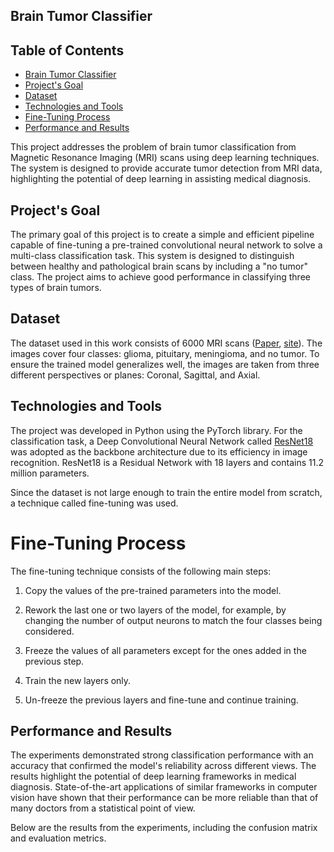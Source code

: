 ## Brain Tumor Classifier

## Table of Contents
- [Brain Tumor Classifier](#brain-tumor-classifier)
- [Project's Goal](#projects-goal)
- [Dataset](#dataset)
- [Technologies and Tools](#technologies-and-tools)
- [Fine-Tuning Process](#fine-tuning-process)
- [Performance and Results](#performance-and-results)
  
This project addresses the problem of brain tumor classification from Magnetic Resonance Imaging (MRI) scans using deep learning techniques. The system is designed to provide accurate tumor detection from MRI data, highlighting the potential of deep learning in assisting medical diagnosis.


## Project's Goal
The primary goal of this project is to create a simple and efficient pipeline capable of fine-tuning a pre-trained convolutional neural network to solve a multi-class classification task. This system is designed to distinguish between healthy and pathological brain scans by including a "no tumor" class. The project aims to achieve good performance in classifying three types of brain tumors.

## Dataset
The dataset used in this work consists of 6000 MRI scans ([Paper](https://arxiv.org/abs/2506.14318%7D), [site](https://www.kaggle.com/datasets/briscdataset/brisc2025)). The images cover four classes: 
glioma, pituitary, meningioma, and no tumor. To ensure the trained model generalizes well, the images are taken from three different perspectives or planes: 
Coronal, Sagittal, and Axial.


## Technologies and Tools
The project was developed in Python using the PyTorch library. For the classification task, a Deep Convolutional Neural Network called [ResNet18](https://arxiv.org/abs/1512.03385%7D) was adopted as the backbone architecture due to its efficiency in image recognition. ResNet18 is a Residual Network with 18 layers and contains 11.2 million parameters.



Since the dataset is not large enough to train the entire model from scratch, a technique called fine-tuning was used.

# Fine-Tuning Process
The fine-tuning technique consists of the following main steps:

1. Copy the values of the pre-trained parameters into the model.

2. Rework the last one or two layers of the model, for example, by changing the number of output neurons to match the four classes being considered.

3. Freeze the values of all parameters except for the ones added in the previous step.

4. Train the new layers only.

5. Un-freeze the previous layers and fine-tune and continue training.

## Performance and Results
The experiments demonstrated strong classification performance with an accuracy that confirmed the model's reliability across different views. The results highlight the potential of deep learning frameworks in medical diagnosis. State-of-the-art applications of similar frameworks in computer vision have shown that their performance can be more reliable than that of many doctors from a statistical point of view.

Below are the results from the experiments, including the confusion matrix and evaluation metrics.
